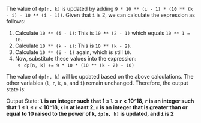 The value of `dp[n, k]` is updated by adding `9 * 10 ** (i - 1) * (10 ** (k - i) - 10 ** (i - 1))`. Given that `i` is 2, we can calculate the expression as follows:

1. Calculate `10 ** (i - 1)`: This is `10 ** (2 - 1)` which equals `10 ** 1 = 10`.
2. Calculate `10 ** (k - i)`: This is `10 ** (k - 2)`.
3. Calculate `10 ** (i - 1)` again, which is still `10`.
4. Now, substitute these values into the expression: 
   - `dp[n, k] += 9 * 10 * (10 ** (k - 2) - 10)`

The value of `dp[n, k]` will be updated based on the above calculations. The other variables (`l`, `r`, `k`, `n`, and `i`) remain unchanged. Therefore, the output state is:

Output State: **`l` is an integer such that 1 ≤ `l` ≤ `r` < 10^18, `r` is an integer such that 1 ≤ `l` ≤ `r` < 10^18, `k` is at least 2, `n` is an integer that is greater than or equal to 10 raised to the power of `k`, `dp[n, k]` is updated, and `i` is 2**